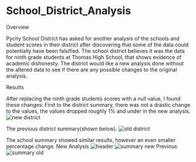 # School_District_Analysis

Overview

Pycity School District has asked for another analysis of the schools and student scores in their district after discovering that some of the data could potentially have been falsified. The school district believes it was the data for ninth grade students at Thomas High School, that shows evidence of academic dishonesty. The district would like a new analysis done without the altered data to see if there are any possible changes to the original analysis.

Results

After replacing the ninth grade students scores with a null value, I found these changes:
First to the district summary, there was not a drastic change to the values, the values dropped roughly 1% and under in the new analysis.
![new district](https://user-images.githubusercontent.com/106573185/175230300-11435217-b1a1-4f68-adc4-937fb2c6fd22.PNG)

The previous district summary(shown below).
![old district](https://user-images.githubusercontent.com/106573185/175230517-0d5085c5-aa3f-4c67-a20e-c0a47a0ffe6f.PNG)

The school summary showed similar results, however an even smaller percentage change.
New Analysis
             ![header](https://user-images.githubusercontent.com/106573185/175233053-9cda64d5-b8ed-4279-8f5e-788c26cd6a7e.PNG)
![summary new](https://user-images.githubusercontent.com/106573185/175232089-a67dbf73-d54a-4766-a7b4-759bb3002f2e.PNG)
Previous
![summary old](https://user-images.githubusercontent.com/106573185/175232123-9d871c0c-b54a-4547-ab26-a42dca5363f2.PNG)
